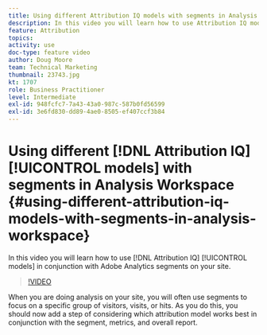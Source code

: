```yaml
---
title: Using different Attribution IQ models with segments in Analysis Workspace
description: In this video you will learn how to use Attribution IQ models in conjunction with Adobe Analytics segments on your site.
feature: Attribution
topics: 
activity: use
doc-type: feature video
author: Doug Moore
team: Technical Marketing
thumbnail: 23743.jpg
kt: 1707
role: Business Practitioner
level: Intermediate
exl-id: 948fcfc7-7a43-43a0-987c-587b0fd56599
exl-id: 3e6fd830-dd89-4ae0-8505-ef407ccf3b84
---
```

# Using different [!DNL Attribution IQ] [!UICONTROL models] with segments in Analysis Workspace {#using-different-attribution-iq-models-with-segments-in-analysis-workspace}

In this video you will learn how to use [!DNL Attribution IQ] [!UICONTROL models] in conjunction with Adobe Analytics segments on your site.

>[!VIDEO](https://video.tv.adobe.com/v/23743/?quality=12)

When you are doing analysis on your site, you will often use segments to focus on a specific group of visitors, visits, or hits. As you do this, you should now add a step of considering which attribution model works best in conjunction with the segment, metrics, and overall report.
